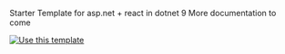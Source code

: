 Starter Template for asp.net + react in dotnet 9
More documentation to come

[![Use this template](https://img.shields.io/badge/use%20this-template-blue?style=for-the-badge)](https://github.com/GuildedThorn/AspReactTemplate-Dotnet9/generate)
